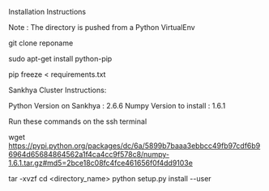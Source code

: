 Installation Instructions

Note : The directory is pushed from a Python VirtualEnv

git clone reponame

sudo apt-get install python-pip

pip freeze < requirements.txt

Sankhya Cluster Instructions:

Python Version on Sankhya : 2.6.6
Numpy Version to install : 1.6.1

Run these commands on the ssh terminal

wget https://pypi.python.org/packages/dc/6a/5899b7baaa3ebbcc49fb97cdf6b96964d65684864562a1f4ca4cc9f578c8/numpy-1.6.1.tar.gz#md5=2bce18c08fc4fce461656f0f4dd9103e

tar -xvzf <filename> 
cd <directory_name>
python setup.py install --user

